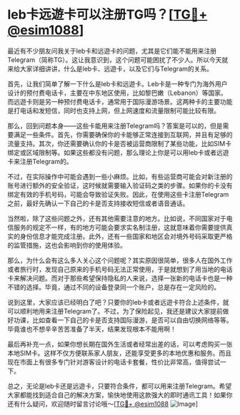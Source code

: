# leb卡远遊卡可以注册TG吗？[[TG💪+ @esim1088](https://t.me/s/esim1088)]

最近有不少朋友问我关于leb卡和远遊卡的问题，尤其是它们能不能用来注册Telegram（简称TG）。这让我意识到，这个问题可能困扰了不少人。所以今天就来给大家详细讲讲，什么是leb卡、远遊卡，以及它们与Telegram的关系。

首先，让我们简单了解一下什么是leb卡和远遊卡。Leb卡是一种专门为海外用户设计的预付费电话卡，主要在中东地区使用，比如黎巴嫩（Lebanon）等国家。而远遊卡则是另一种预付费电话卡，通常用于国际漫游场景。这两种卡的主要功能是打电话和发短信，同时也支持上网，但上网速度和流量限制可能比较有限。

那么，回到问题本身——这些卡能用来注册Telegram吗？答案是可以的，但是需要满足一些条件。首先，你需要确保你的卡能够正常连接到互联网，并且有足够的流量支持。其次，你还需要确认你的卡是否被运营商限制了某些功能，比如SIM卡绑定或区域限制等。如果这些都没有问题，那么理论上你是可以用leb卡或者远遊卡来注册Telegram的。

不过，在实际操作中可能会遇到一些小麻烦。比如，有些运营商可能会对新注册的账号进行额外的安全验证，这时候就需要输入验证码之类的步骤。如果你的卡没有绑定有效的手机号码，可能会导致验证失败。因此，在使用这些卡注册Telegram之前，最好先确认一下自己的卡是否支持接收短信或者语音通话。

当然啦，除了这些问题之外，还有其他需要注意的地方。比如说，不同国家对于电信服务的规定不一样，有的地方可能会要求实名制注册，这就意味着你需要提供真实的身份信息才能完成注册。此外，还有一些国家和地区会对境外号码采取更严格的监管措施，这也会影响到你的使用体验。

那么，为什么会有这么多人关心这个问题呢？其实原因很简单，很多人在国外工作或者旅行时，发现自己原来的手机号码无法正常使用，于是就想到了用当地的电话卡来解决问题。而对于那些希望保持隐私的人来说，选择一张新的电话卡也是一种不错的选择。毕竟，通过不同的设备登录同一个账户，总是存在一定风险的。

说到这里，大家应该已经明白了吧？只要你的leb卡或者远遊卡符合上述条件，就可以顺利地用来注册Telegram了。不过，为了保险起见，我还是建议大家提前做好功课，比如查看一下自己的卡是否支持国际漫游，是否可以自由切换网络等等。毕竟谁也不想辛辛苦苦准备了半天，结果发现根本不能用啊！

最后再补充一点，如果你想长期在国外生活或者经常出差的话，可以考虑购买一张本地SIM卡。这样不仅方便联系家人朋友，还能享受更多的本地优惠和服务。而且现在市面上有很多专门针对游客设计的电话卡套餐，性价比非常高，值得尝试一下。

总之，无论是leb卡还是远遊卡，只要符合条件，都可以用来注册Telegram。希望大家都能找到适合自己的解决方案，愉快地使用这款强大的即时通讯工具！如果你还有什么疑问，欢迎随时留言讨论哦～[[TG💪+ @esim1088](https://t.me/s/esim1088) ![Image](https://i.postimg.cc/4NQfJmqS/Snipaste-2025-05-13-00-14-12.png)]